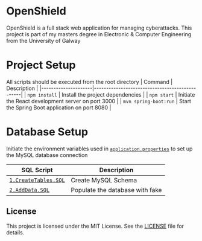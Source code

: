 # OpenShield

OpenShield is a full stack web application for managing cyberattacks. This project is part of my masters degree in Electronic & Computer Engineering from the University of Galway

# Project Setup

All scripts should be executed from the root directory
| Command             | Description                                    |
|---------------------|------------------------------------------------|
| `npm install`      | Install the project dependencies            |
| `npm start`        | Initiate the React development server on port 3000        |
| `mvn spring-boot:run` | Start the Spring Boot application on port 8080 |

# Database Setup
Initiate the environment variables used in [`application.properties`](https://github.com/aidandempsey/OpenShield/blob/main/src/main/resources/application.properties) to set up the MySQL database connection

| SQL Script             | Description                                    |
|---------------------|------------------------------------------------|
| [`1.CreateTables.SQL`](https://github.com/aidandempsey/OpenShield/blob/main/sql%20scripts/1.CreateTables.SQL)      | Create MySQL Schema           |
| [`2.AddData.SQL`](https://github.com/aidandempsey/OpenShield/blob/main/sql%20scripts/2.AddData.SQL)        | Populate the database with fake        |

## License

This project is licensed under the MIT License. See the [LICENSE](https://github.com/aidandempsey/OpenShield/blob/main/LICENSE) file for details.